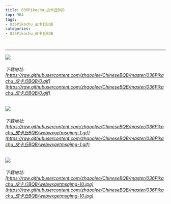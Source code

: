 ```yaml
---
title: 036Pikachu_皮卡丘BQB
top: 964
tags:
- 036Pikachu_皮卡丘BQB
categories:
- 036Pikachu_皮卡丘BQB

---
```


------

<!-- more -->

![](https://raw.githubusercontent.com/zhaoolee/ChineseBQB/master/036Pikachu_皮卡丘BQB/0.gif)
###### 下载地址:[https://raw.githubusercontent.com/zhaoolee/ChineseBQB/master/036Pikachu_皮卡丘BQB/0.gif](https://raw.githubusercontent.com/zhaoolee/ChineseBQB/master/036Pikachu_皮卡丘BQB/0.gif)

![](https://raw.githubusercontent.com/zhaoolee/ChineseBQB/master/036Pikachu_皮卡丘BQB/webwxgetmsgimg-1.gif)
###### 下载地址:[https://raw.githubusercontent.com/zhaoolee/ChineseBQB/master/036Pikachu_皮卡丘BQB/webwxgetmsgimg-1.gif](https://raw.githubusercontent.com/zhaoolee/ChineseBQB/master/036Pikachu_皮卡丘BQB/webwxgetmsgimg-1.gif)

![](https://raw.githubusercontent.com/zhaoolee/ChineseBQB/master/036Pikachu_皮卡丘BQB/webwxgetmsgimg-10.jpg)
###### 下载地址:[https://raw.githubusercontent.com/zhaoolee/ChineseBQB/master/036Pikachu_皮卡丘BQB/webwxgetmsgimg-10.jpg](https://raw.githubusercontent.com/zhaoolee/ChineseBQB/master/036Pikachu_皮卡丘BQB/webwxgetmsgimg-10.jpg)

